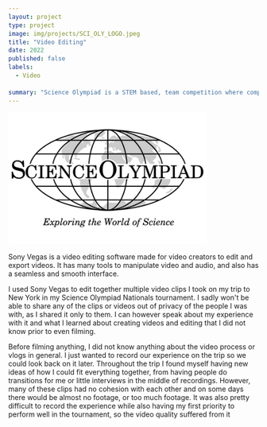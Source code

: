 ```yaml
---
layout: project
type: project
image: img/projects/SCI_OLY_LOGO.jpeg
title: "Video Editing"
date: 2022
published: false
labels:
  - Video

summary: "Science Olympiad is a STEM based, team competition where competitors from grades K-12 compete in Science based events."
---
```


<img width="400px" class="text-center p-4" src="../img/projects/SCI_OLY_LOGO.jpeg">

Sony Vegas is a video editing software made for video creators to edit and export videos. It has many tools to manipulate video and audio, and also has a seamless and smooth interface.

I used Sony Vegas to edit together multiple video clips I took on my trip to New York in my Science Olympiad Nationals tournament. I sadly won't be able to share any of the clips or videos out of privacy of the people I was with, as I shared it only to them. I can however speak about my experience with it and what I learned about creating videos and editing that I did not know prior to even filming.

Before filming anything, I did not know anything about the video process or vlogs in general. I just wanted to record our experience on the trip so we could look back on it later. Throughout the trip I found myself having new ideas of how I could fit everything together, from having people do transitions for me or little interviews in the middle of recordings. However, many of these clips had no cohesion with each other and on some days there would be almost no footage, or too much footage. It was also pretty difficult to record the experience while also having my first priority to perform well in the tournament, so the video quality suffered from it
